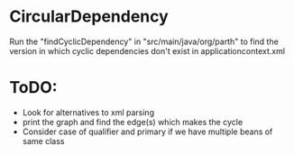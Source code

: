 # CircularDependency
Run the "findCyclicDependency"  in "src/main/java/org/parth"  to find the version in which cyclic dependencies don't exist in applicationcontext.xml
# ToDO:
* Look for alternatives to xml parsing
* print the graph and find the edge(s) which makes the cycle
*  Consider case of qualifier and primary if we have multiple beans of same class 

